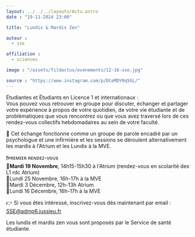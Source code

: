 ```yaml
---
layout: ../../../layouts/Actu.astro
date : "19-11-2024 23:00"

title: "Lundis & Mardis Zen"

auteur :
  - sse

affiliation :
  - sciences

image : "/assets/fildactus/evenements/12-16-sse.jpg"

source : "https://www.instagram.com/p/DCeMDY0q5GL/"
---
```


Étudiantes et Étudiants en Licence 1 et internationaux :  
Vous pouvez vous retrouver en groupe pour discuter, échanger et partager votre expérience à propos de votre quotidien, de votre vie étudiante et de problématiques que vous rencontrez ou que vous avez traversé lors de ces rendez-vous collectifs hebdomadaires au sein de votre faculté.

💬 Cet échange fonctionne comme un groupe de parole encadré par un psychologue et une infirmière et les sessions se déroulent alternativement les mardis à l'Atrium et les Lundis à la MVE.

❗ᴘʀᴇᴍɪᴇʀ ʀᴇɴᴅᴇᴢ-ᴠᴏᴜs  
🔹__Mardi 19 Novembre__, 14h15-15h30 à l'Atrium (rendez-vous en scolarité des L1 rdc Atrium)  
🔹Lundi 25 Novembre, 16h-17h à la MVE  
🔹Mardi 3 Décembre, 12h-13h Atrium  
🔹Lundi 16 Décembre, 16h-17h à la MVE

👉 Si vous êtes intéressé, inscrivez-vous dès maintenant par email : SSE@admp6.jussieu.fr

Les lundis et mardis zen vous sont proposés par le Service de santé étudiante.